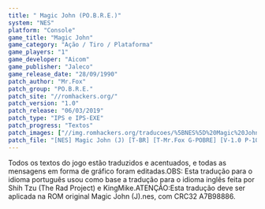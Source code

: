 ```yaml
---
title: " Magic John (PO.B.R.E.)"
system: "NES"
platform: "Console"
game_title: "Magic John"
game_category: "Ação / Tiro / Plataforma"
game_players: "1"
game_developer: "Aicom"
game_publisher: "Jaleco"
game_release_date: "28/09/1990"
patch_author: "Mr.Fox"
patch_group: "PO.B.R.E."
patch_site: "//romhackers.org/"
patch_version: "1.0"
patch_release: "06/03/2019"
patch_type: "IPS e IPS-EXE"
patch_progress: "Textos"
patch_images: ["//img.romhackers.org/traducoes/%5BNES%5D%20Magic%20John%20-%20POBRE%20-%201.png","//img.romhackers.org/traducoes/%5BNES%5D%20Magic%20John%20-%20POBRE%20-%202.png","//img.romhackers.org/traducoes/%5BNES%5D%20Magic%20John%20-%20POBRE%20-%203.png"]
patch_file: "[NES] Magic John (J) [T-BR] [T-Mr.Fox G-POBRE] [V-1.0 P-100% A-2019].7z"
---
```

Todos os textos do jogo estão traduzidos e acentuados, e todas as mensagens em forma de gráfico foram editadas.OBS: Esta tradução para o idioma português usou como base a tradução para o idioma inglês feita por Shih Tzu (The Rad Project) e KingMike.ATENÇÃO:Esta tradução deve ser aplicada na ROM original Magic John (J).nes, com CRC32 A7B98886.